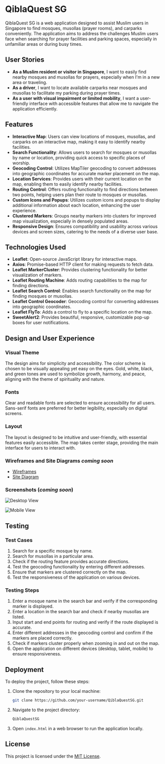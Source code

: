 # QiblaQuest SG

QiblaQuest SG is a web application designed to assist Muslim users in Singapore to find mosques, musollas (prayer rooms), and carparks conveniently. The application aims to address the challenges Muslim users face when searching for prayer facilities and parking spaces, especially in unfamiliar areas or during busy times.

## User Stories

- **As a Muslim resident or visitor in Singapore**, I want to easily find nearby mosques and musollas for prayers, especially when I'm in a new area or traveling.
- **As a driver**, I want to locate available carparks near mosques and musollas to facilitate my parking during prayer times.
- **As a user with visual impairment or limited mobility**, I want a user-friendly interface with accessible features that allow me to navigate the application efficiently.

## Features

- **Interactive Map**: Users can view locations of mosques, musollas, and carparks on an interactive map, making it easy to identify nearby facilities.
- **Search Functionality**: Allows users to search for mosques or musollas by name or location, providing quick access to specific places of worship.
- **Geocoding Control**: Utilizes MapTiler geocoding to convert addresses into geographic coordinates for accurate marker placement on the map.
- **Location Services**: Provides users with their current location on the map, enabling them to easily identify nearby facilities.
- **Routing Control**: Offers routing functionality to find directions between two points, helping users plan their route to mosques or musollas.
- **Custom Icons and Popups**: Utilizes custom icons and popups to display additional information about each location, enhancing the user experience.
- **Clustered Markers**: Groups nearby markers into clusters for improved map visualization, especially in densely populated areas.
- **Responsive Design**: Ensures compatibility and usability across various devices and screen sizes, catering to the needs of a diverse user base.

## Technologies Used

- **Leaflet**: Open-source JavaScript library for interactive maps.
- **Axios**: Promise-based HTTP client for making requests to fetch data.
- **Leaflet MarkerCluster**: Provides clustering functionality for better visualization of markers.
- **Leaflet Routing Machine**: Adds routing capabilities to the map for finding directions.
- **Leaflet Search Control**: Enables search functionality on the map for finding mosques or musollas.
- **Leaflet Control Geocoder**: Geocoding control for converting addresses into geographic coordinates.
- **Leaflet FlyTo**: Adds a control to fly to a specific location on the map.
- **SweetAlert2**: Provides beautiful, responsive, customizable pop-up boxes for user notifications.

## Design and User Experience

### Visual Theme
The design aims for simplicity and accessibility. The color scheme is chosen to be visually appealing yet easy on the eyes. Gold, white, black, and green tones are used to symbolize growth, harmony, and peace, aligning with the theme of spirituality and nature.

### Fonts
Clear and readable fonts are selected to ensure accessibility for all users. Sans-serif fonts are preferred for better legibility, especially on digital screens.

### Layout
The layout is designed to be intuitive and user-friendly, with essential features easily accessible. The map takes center stage, providing the main interface for users to interact with.

### Wireframes and Site Diagrams *coming soon*
- [Wireframes](wireframes.pdf)
- [Site Diagram](site_diagram.pdf)

### Screenshots (*coming soon*)

![Desktop View](screenshots/desktop.png)

![Mobile View](screenshots/mobile.png)

## Testing

### Test Cases
1. Search for a specific mosque by name.
2. Search for musollas in a particular area.
3. Check if the routing feature provides accurate directions.
4. Test the geocoding functionality by entering different addresses.
5. Ensure that markers are clustered correctly on the map.
6. Test the responsiveness of the application on various devices.

### Testing Steps
1. Enter a mosque name in the search bar and verify if the corresponding marker is displayed.
2. Enter a location in the search bar and check if nearby musollas are listed.
3. Input start and end points for routing and verify if the route displayed is accurate.
4. Enter different addresses in the geocoding control and confirm if the markers are placed correctly.
5. Check if markers cluster properly when zooming in and out on the map.
6. Open the application on different devices (desktop, tablet, mobile) to ensure responsiveness.

## Deployment

To deploy the project, follow these steps:

1. Clone the repository to your local machine:

   ```bash
   git clone https://github.com/your-username/QiblaQuestSG.git
   ```

2. Navigate to the project directory:

   ```bash
   QiblaQuestSG
   ```

3. Open `index.html` in a web browser to run the application locally.


## License

This project is licensed under the [MIT License](LICENSE).

